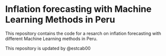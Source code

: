 # Inflation forecasting with Machine Learning Methods in Peru
This repository contains the code for a resarch on inflation forecasting with different Machine Learning methods in Peru.

This repository is updated by @estcab00
